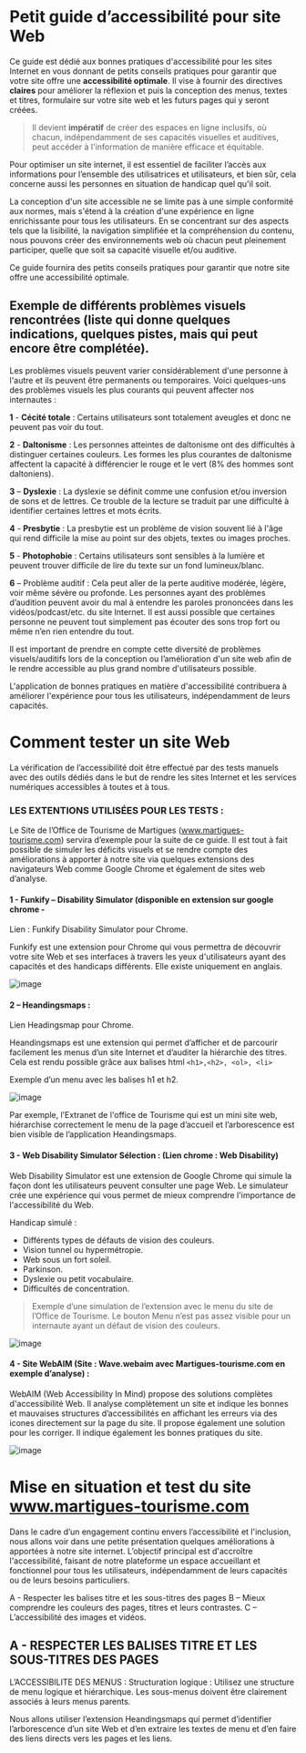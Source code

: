 # Petit guide d’accessibilité pour site Web

Ce guide est dédié aux bonnes pratiques d'accessibilité pour les sites Internet en vous donnant de petits conseils pratiques pour garantir que votre site offre une **accessibilité optimale**. Il vise à fournir des directives **claires** pour améliorer la réflexion et puis la conception des menus, textes et titres, formulaire sur votre site web et les futurs pages qui y seront créées.

> Il devient **impératif** de créer des espaces en ligne inclusifs, où chacun, indépendamment de ses capacités visuelles et auditives, peut accéder à l'information de manière efficace et équitable. 

Pour optimiser un site internet, il est essentiel de faciliter l’accès aux informations pour l’ensemble des utilisatrices et utilisateurs, et bien sûr, cela concerne aussi les personnes en situation de handicap quel qu'il soit.

La conception d'un site accessible ne se limite pas à une simple conformité aux normes, mais s'étend à la création d'une expérience en ligne enrichissante pour tous les utilisateurs. En se concentrant sur des aspects tels que la lisibilité, la navigation simplifiée et la compréhension du contenu, nous pouvons créer des environnements web où chacun peut pleinement participer, quelle que soit sa capacité visuelle et/ou auditive.

Ce guide fournira des petits conseils pratiques pour garantir que notre site offre une accessibilité optimale.


## Exemple de différents problèmes visuels rencontrées (liste qui donne quelques indications, quelques pistes, mais qui peut encore être complétée).

Les problèmes visuels peuvent varier considérablement d'une personne à l'autre et ils peuvent être permanents ou temporaires. Voici quelques-uns des problèmes visuels les plus courants qui peuvent affecter nos internautes :

**1** - **Cécité totale** : Certains utilisateurs sont totalement aveugles et donc ne peuvent pas voir du tout.

**2** - **Daltonisme** : Les personnes atteintes de daltonisme ont des difficultés à distinguer certaines couleurs. Les formes les plus courantes de daltonisme affectent la capacité à différencier le rouge et le vert (8% des hommes sont daltoniens).

**3** – **Dyslexie** :  La dyslexie se définit comme une confusion et/ou inversion de sons et de lettres. Ce trouble de la lecture se traduit par une difficulté à identifier certaines lettres et mots écrits.

**4** - **Presbytie** : La presbytie est un problème de vision souvent lié à l'âge qui rend difficile la mise au point sur des objets, textes ou images proches.

**5** - **Photophobie** : Certains utilisateurs sont sensibles à la lumière et peuvent trouver difficile de lire du texte sur un fond lumineux/blanc.

**6** – Problème auditif : Cela peut aller de la perte auditive modérée, légère, voir même sévère ou profonde. Les personnes ayant des problèmes d’audition peuvent avoir du mal à entendre les paroles prononcées dans les vidéos/podcast/etc. du site Internet. Il est aussi possible que certaines personne ne peuvent tout simplement pas écouter des sons trop fort ou même n’en rien entendre du tout.

Il est important de prendre en compte cette diversité de problèmes visuels/auditifs lors de la conception ou l’amélioration d'un site web afin de le rendre accessible au plus grand nombre d'utilisateurs possible. 

L'application de bonnes pratiques en matière d'accessibilité contribuera à améliorer l'expérience pour tous les utilisateurs, indépendamment de leurs capacités.


# **Comment tester un site Web**

La vérification de l’accessibilité doit être effectué par des tests manuels avec des outils dédiés dans le but de rendre les sites Internet et les services numériques accessibles à toutes et à tous. 

### LES EXTENTIONS UTILISÉES POUR LES TESTS : 

Le Site de l’Office de Tourisme de Martigues (www.martigues-tourisme.com) servira d’exemple pour la suite de ce guide. Il est tout à fait possible de simuler les déficits visuels et se rendre compte des améliorations à apporter à notre site via quelques extensions des navigateurs Web comme Google Chrome et également de sites web d’analyse. 


#### 1 - Funkify – Disability Simulator (disponible en extension sur google chrome -  
Lien : Funkify Disability Simulator pour Chrome.

Funkify est une extension pour Chrome qui vous permettra de découvrir votre site Web et ses interfaces à travers les yeux d'utilisateurs ayant des capacités et des handicaps différents. Elle existe uniquement en anglais. 

![image](https://github.com/ZeCrusher/Accessibilit-sur-le-Web/assets/102222839/0e7da314-43de-4ca0-920f-8ce1a9f94257)


#### 2 – Heandingsmaps :  
Lien Headingsmap pour Chrome.

Heandingsmaps est une extension qui permet d’afficher et de parcourir facilement les menus d’un site Internet et d’auditer la hiérarchie des titres. Cela est rendu possible grâce aux balises html ``` <h1>,<h2>, <ol>, <li> ``` 

Exemple d’un menu avec les balises h1 et h2. 

![image](https://github.com/ZeCrusher/Accessibilit-sur-le-Web/assets/102222839/4e15a1e6-12e9-4c81-9250-0db9262ee447)

Par exemple, l’Extranet de l'office de Tourisme qui est un mini site web, hiérarchise correctement le menu de la page d’accueil et l’arborescence est bien visible de l’application Heandingsmaps. 



#### 3 - Web Disability Simulator Sélection : (Lien chrome : Web Disability)  

Web Disability Simulator est une extension de Google Chrome qui simule la façon dont les utilisateurs peuvent consulter une page Web. Le simulateur crée une expérience qui vous permet de mieux comprendre l'importance de l'accessibilité du Web. 

Handicap simulé :
-	Différents types de défauts de vision des couleurs.
-	Vision tunnel ou hypermétropie. 
-	Web sous un fort soleil. 
-	Parkinson.
-	Dyslexie ou petit vocabulaire.
-	Difficultés de concentration.

> Exemple d’une simulation de l’extension avec le menu du site de l’Office de Tourisme. Le bouton Menu n’est pas assez visible pour un internaute ayant un défaut de vision des couleurs.

![image](https://github.com/ZeCrusher/Accessibilit-sur-le-Web/assets/102222839/c4b69865-82ba-49d2-8366-6fbc7c00bca8)


#### 4 - Site WebAIM (Site : Wave.webaim avec Martigues-tourisme.com en exemple d’analyse) : 

WebAIM (Web Accessibility In Mind) propose des solutions complètes d'accessibilité Web. Il analyse complètement un site et indique les bonnes et mauvaises structures d’accessibilités en affichant les erreurs via des icones directement sur la page du site. Il propose également une solution pour les corriger. Il indique également les bonnes pratiques du site.

![image](https://github.com/ZeCrusher/Accessibilit-sur-le-Web/assets/102222839/3a9635f9-1bab-43f4-988a-57a9dd85e894)


# Mise en situation et test du site www.martigues-tourisme.com


Dans le cadre d’un engagement continu envers l’accessibilité et l'inclusion, nous allons voir dans une petite présentation quelques améliorations à apportées à notre site internet. L’objectif principal est d'accroître l'accessibilité, faisant de notre plateforme un espace accueillant et fonctionnel pour tous les utilisateurs, indépendamment de leurs capacités ou de leurs besoins particuliers.

A - Respecter les balises titre et les sous-titres des pages
B – Mieux comprendre les couleurs des pages, titres et leurs contrastes.
C – L’accessibilité des images et vidéos.

## A - RESPECTER LES BALISES TITRE ET LES SOUS-TITRES DES PAGES

L’ACCESSIBILITE DES MENUS :
Structuration logique : Utilisez une structure de menu logique et hiérarchique. Les sous-menus doivent être clairement associés à leurs menus parents. 

Nous allons utiliser l’extension Heandingsmaps qui permet d’identifier l’arborescence d’un site Web et d’en extraire les textes de menu et d’en faire des liens directs vers les pages et les liens. 


